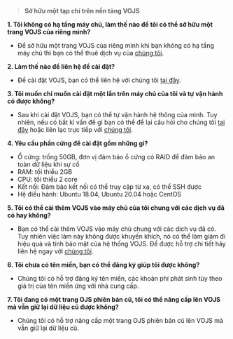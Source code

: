 > **Sở hữu một tạp chí trên nền tảng VOJS**

**1. Tôi không có hạ tầng máy chủ, làm thế nào để tôi có thể sở hữu một trang VOJS của riêng mình?**
-  Để sở hữu một trang VOJS của riêng mình khi bạn không có hạ tầng máy chủ thì bạn có thể thuê dịch vụ của [chúng tôi](#chapter_4_1). 

**2. Làm thế nào để liên hệ để cài đặt?**
- Để cài đặt VOJS, bạn có thể liên hệ với chúng tôi [tại đây](#chapter_4_1).

**3. Tôi muốn chỉ muốn cài đặt một lần trên máy chủ của tôi và tự vận hành có được không?**
- Sau khi cài đặt VOJS, bạn có thể tự vận hành hệ thông của mình. Tuy nhiên, nếu có bất kì vấn đề gì bạn có thể để lại câu hỏi cho chúng tôi [tại đây](#chapter_4_1) hoặc liên lạc trực tiếp với [chúng tôi](https://www.facebook.com/).

**4. Yêu cầu phần cứng để cài đặt gồm những gì?**
- Ổ cứng: trống 50GB, đơn vị đảm bảo ổ cứng có RAID để đảm bảo an toàn dữ liệu khi sự cố
- RAM: tối thiểu 2GB
- CPU: tối thiểu 2 core
- Kết nối: Đảm bảo kết nối có thể truy cập từ xa, có thể SSH được
- Hệ điều hành: Ubuntu 18.04, Ubuntu 20.04 hoặc CentOS

**5. Tôi có thể cài thêm VOJS vào máy chủ của tôi chung với các dịch vụ đã có hay không?**
- Bạn có thể cài thêm VOJS vào máy chủ chung với các dịch vụ đã có. Tuy nhiên việc làm này không được khuyến khích, nó có thể làm giảm đi hiệu quả và tính bảo mật của hệ thống VOJS. Để được hỗ trợ chi tiết hãy liên hệ ngay với [chúng tôi](#chapter_4_1).

**6. Tôi chưa có tên miền, bạn có thể đăng ký giúp tôi được không?**
- Chúng tôi có hỗ trợ đăng ký tên miền, các khoản phí phát sinh tùy theo giá trị của tên miền ứng với nhà cung cấp.

**7. Tôi đang có một trang OJS phiên bản cũ, tôi có thể nâng cấp lên VOJS mà vẫn giữ lại dữ liệu cũ được không?**
- Chúng tôi có hỗ trợ nâng cấp một trang OJS phiên bản cũ lên VOJS mà vẫn giữ lại dữ liệu cũ.